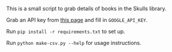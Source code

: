 This is a small script to grab details of books in the Skulls library.

Grab an API key from [this page](https://developers.google.com/books/docs/v1/using#APIKey) and fill in `GOOGLE_API_KEY`.

Run `pip install -r requirements.txt` to set up.

Run `python make-csv.py --help` for usage instructions.